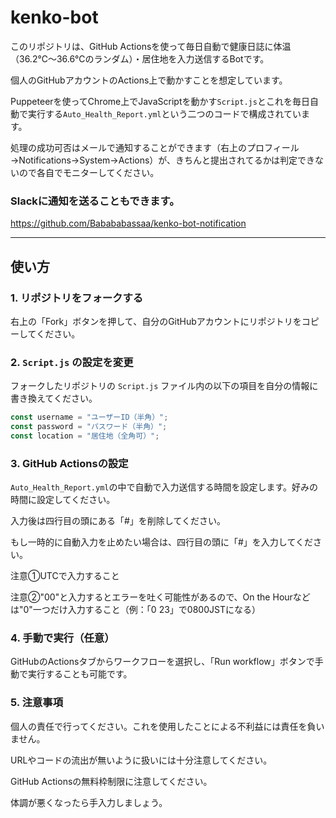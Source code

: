 # kenko-bot

このリポジトリは、GitHub Actionsを使って毎日自動で健康日誌に体温（36.2℃～36.6℃のランダム）・居住地を入力送信するBotです。

個人のGitHubアカウントのActions上で動かすことを想定しています。

Puppeteerを使ってChrome上でJavaScriptを動かす`Script.js`とこれを毎日自動で実行する`Auto_Health_Report.yml`という二つのコードで構成されています。

処理の成功可否はメールで通知することができます（右上のプロフィール→Notifications→System→Actions）が、きちんと提出されてるかは判定できないので各自でモニターしてください。

### Slackに通知を送ることもできます。

https://github.com/Babababassaa/kenko-bot-notification

---

## 使い方

### 1. リポジトリをフォークする

右上の「Fork」ボタンを押して、自分のGitHubアカウントにリポジトリをコピーしてください。

### 2. `Script.js` の設定を変更

フォークしたリポジトリの `Script.js` ファイル内の以下の項目を自分の情報に書き換えてください。

```js
const username = "ユーザーID（半角）";
const password = "パスワード（半角）";
const location = "居住地（全角可）";
```

### 3. GitHub Actionsの設定
`Auto_Health_Report.yml`の中で自動で入力送信する時間を設定します。好みの時間に設定してください。

入力後は四行目の頭にある「#」を削除してください。

もし一時的に自動入力を止めたい場合は、四行目の頭に「#」を入力してください。

注意①UTCで入力すること

注意②"00"と入力するとエラーを吐く可能性があるので、On the Hourなどは"0"一つだけ入力すること（例：「0 23」で0800JSTになる）

### 4. 手動で実行（任意）
GitHubのActionsタブからワークフローを選択し、「Run workflow」ボタンで手動で実行することも可能です。

### 5. 注意事項
個人の責任で行ってください。これを使用したことによる不利益には責任を負いません。

URLやコードの流出が無いように扱いには十分注意してください。

GitHub Actionsの無料枠制限に注意してください。

体調が悪くなったら手入力しましょう。
